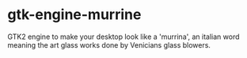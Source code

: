 gtk-engine-murrine
==================

GTK2 engine to make your desktop look like a 'murrina', an italian word meaning the art glass works done by Venicians glass blowers.

